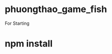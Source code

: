 # phuongthao_game_fish
For Starting 

# npm install

<!-- Failed to upload "Quay màn hình 2025-05-04 232321.mp4" -->
